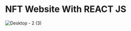 # NFT Website With REACT JS

![Desktop - 2 (3)](https://user-images.githubusercontent.com/88970775/174685025-204dccea-b2a7-4381-937b-1fed0ccd2ee1.png)                                                                                                                                                                                         
